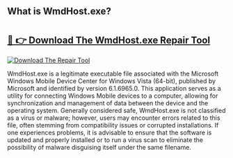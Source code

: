 ## What is WmdHost.exe? 

# <h2><a href="https://exedetect.com/download.php?WmdHost.exe">🔗 👉 Download The WmdHost.exe Repair Tool</a></h2>

[![Download The Repair Tool](https://exedetect.com/download-button.jpg)](https://exedetect.com/download.php?WmdHost.exe)

WmdHost.exe is a legitimate executable file associated with the Microsoft Windows Mobile Device Center for Windows Vista (64-bit), published by Microsoft and identified by version 6.1.6965.0. This application serves as a utility for connecting Windows Mobile devices to a computer, allowing for synchronization and management of data between the device and the operating system. Generally considered safe, WmdHost.exe is not classified as a virus or malware; however, users may encounter errors related to this file, often stemming from compatibility issues or corrupted installations. If one experiences problems, it is advisable to ensure that the software is updated and properly installed or to run a virus scan to eliminate the possibility of malware disguising itself under the same filename.